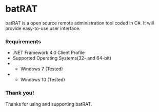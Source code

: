 # batRAT

batRAT is a open source remote administration tool coded in C#. It will provide easy-to-use user interface.

### Requirements
- .NET Framework 4.0 Client Profile
- Supported Operating Systems(32- and 64-bit)
- - Windows 7 (Tested)
- - Windows 10 (Tested)

### Thank you!
Thanks for using and supporting batRAT.
